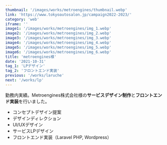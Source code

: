 ```yaml
---
thumbnail: '/images/works/metroengines/thumbnail.webp'
link: 'https://www.tokyoautosalon.jp/campaign2022-2023/'
category: 'web'
iframe: ''
image1: '/images/works/metroengines/img_1.webp'
image2: '/images/works/metroengines/img_2.webp'
image3: '/images/works/metroengines/img_3.webp'
image4: '/images/works/metroengines/img_4.webp'
image5: '/images/works/metroengines/img_5.webp'
image6: '/images/works/metroengines/img_6.webp'
title: 'metroengines様'
date: '2021-10-31'
tag_1: 'LPデザイン'
tag_2: 'フロントエンド実装'
previous: '/works/laruche'
next: '/works/lp'
---
```


勤務内実績。Metroengines株式会社様の**サービスデザイン制作**と**フロントエンド実装**を行いました。

- コンセプトデザイン提案
- デザインディレクション
- UI/UXデザイン
- サービスLPデザイン
- フロントエンド実装（Laravel PHP, Wordpress）